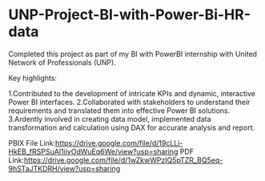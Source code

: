 # UNP-Project-BI-with-Power-Bi-HR-data

Completed this project as part of my BI with PowerBI internship with United Network of Professionals (UNP).

Key highlights:

1.Contributed to the development of intricate KPIs and dynamic, interactive Power BI interfaces. 
2.Collaborated with stakeholders to understand their requirements and translated them into effective Power BI solutions.
3.Ardently involved in creating data model, implemented data transformation and calculation using DAX for accurate analysis and report.

PBIX File Link:https://drive.google.com/file/d/19cLLi-HkEB_fRSPSuAI1iivOdWuEq6We/view?usp=sharing
PDF Link:https://drive.google.com/file/d/1wZkwWPzIQ5pTZR_BQ5eq-9hSTaJTKDRH/view?usp=sharing
